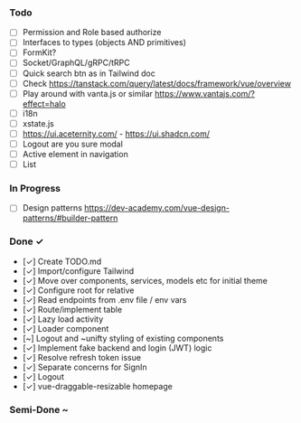 ### Todo

- [ ] Permission and Role based authorize
- [ ] Interfaces to types (objects AND primitives)
- [ ] FormKit?
- [ ] Socket/GraphQL/gRPC/tRPC
- [ ] Quick search btn as in Tailwind doc
- [ ] Check <https://tanstack.com/query/latest/docs/framework/vue/overview>
- [ ] Play around with vanta.js or similar <https://www.vantajs.com/?effect=halo>
- [ ] i18n
- [ ] xstate.js
- [ ] <https://ui.aceternity.com/> - <https://ui.shadcn.com/>
- [ ] Logout are you sure modal
- [ ] Active element in navigation
- [ ] List

### In Progress

- [ ] Design patterns <https://dev-academy.com/vue-design-patterns/#builder-pattern>

### Done ✓

- [✓] Create TODO.md
- [✓] Import/configure Tailwind
- [✓] Move over components, services, models etc for initial theme
- [✓] Configure root for relative
- [✓] Read endpoints from .env file / env vars
- [✓] Route/implement table
- [✓] Lazy load activity
- [✓] Loader component
- [~] Logout and ~unifty styling of existing components
- [✓] Implement fake backend and login (JWT) logic
- [✓] Resolve refresh token issue
- [✓] Separate concerns for SignIn
- [✓] Logout
- [✓] vue-draggable-resizable homepage

### Semi-Done ~
